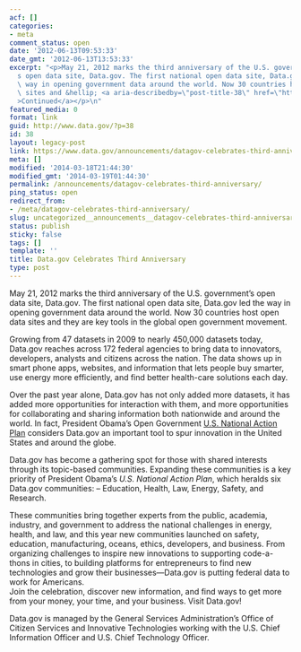 ```yaml
---
acf: []
categories:
- meta
comment_status: open
date: '2012-06-13T09:53:33'
date_gmt: '2012-06-13T13:53:33'
excerpt: "<p>May 21, 2012 marks the third anniversary of the U.S. government\u2019\
  s open data site, Data.gov. The first national open data site, Data.gov led the\
  \ way in opening government data around the world. Now 30 countries host open data\
  \ sites and &hellip; <a aria-describedby=\"post-title-38\" href=\"https://www.data.gov/announcements/datagov-celebrates-third-anniversary\"\
  >Continued</a></p>\n"
featured_media: 0
format: link
guid: http://www.data.gov/?p=38
id: 38
layout: legacy-post
link: https://www.data.gov/announcements/datagov-celebrates-third-anniversary
meta: []
modified: '2014-03-18T21:44:30'
modified_gmt: '2014-03-19T01:44:30'
permalink: /announcements/datagov-celebrates-third-anniversary/
ping_status: open
redirect_from:
- /meta/datagov-celebrates-third-anniversary/
slug: uncategorized__announcements__datagov-celebrates-third-anniversary
status: publish
sticky: false
tags: []
template: ''
title: Data.gov Celebrates Third Anniversary
type: post
---
```

May 21, 2012 marks the third anniversary of the U.S. government’s open data site, Data.gov. The first national open data site, Data.gov led the way in opening government data around the world. Now 30 countries host open data sites and they are key tools in the global open government movement.


Growing from 47 datasets in 2009 to nearly 450,000 datasets today, Data.gov reaches across 172 federal agencies to bring data to innovators, developers, analysts and citizens across the nation. The data shows up in smart phone apps, websites, and information that lets people buy smarter, use energy more efficiently, and find better health-care solutions each day.


Over the past year alone, Data.gov has not only added more datasets, it has added more opportunities for interaction with them, and more opportunities for collaborating and sharing information both nationwide and around the world. In fact, President Obama’s Open Government [U.S. National Action Plan](http://www.opengovpartnership.org/sites/www.opengovpartnership.org/files/country_action_plans/US_National_Action_Plan_Final_2.pdf) considers Data.gov an important tool to spur innovation in the United States and around the globe.


Data.gov has become a gathering spot for those with shared interests through its topic-based communities. Expanding these communities is a key priority of President Obama’s *U.S. National Action Plan*, which heralds six Data.gov communities: – Education, Health, Law, Energy, Safety, and Research.


These communities bring together experts from the public, academia, industry, and government to address the national challenges in energy, health, and law, and this year new communities launched on safety, education, manufacturing, oceans, ethics, developers, and business. From organizing challenges to inspire new innovations to supporting code-a-thons in cities, to building platforms for entrepreneurs to find new technologies and grow their businesses—Data.gov is putting federal data to work for Americans.   
 Join the celebration, discover new information, and find ways to get more from your money, your time, and your business. Visit Data.gov!


Data.gov is managed by the General Services Administration’s Office of Citizen Services and Innovative Technologies working with the U.S. Chief Information Officer and U.S. Chief Technology Officer.



